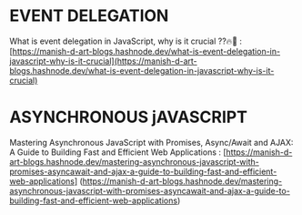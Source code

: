# EVENT DELEGATION
What is event delegation in JavaScript, why is it crucial ??🔥👀 :[https://manish-d-art-blogs.hashnode.dev/what-is-event-delegation-in-javascript-why-is-it-crucial](https://manish-d-art-blogs.hashnode.dev/what-is-event-delegation-in-javascript-why-is-it-crucial)


# ASYNCHRONOUS jAVASCRIPT
Mastering Asynchronous JavaScript with Promises, Async/Await and AJAX: A Guide to Building Fast and Efficient Web Applications : [https://manish-d-art-blogs.hashnode.dev/mastering-asynchronous-javascript-with-promises-asyncawait-and-ajax-a-guide-to-building-fast-and-efficient-web-applications] (https://manish-d-art-blogs.hashnode.dev/mastering-asynchronous-javascript-with-promises-asyncawait-and-ajax-a-guide-to-building-fast-and-efficient-web-applications)
